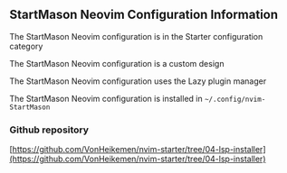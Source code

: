 ## StartMason Neovim Configuration Information

The StartMason Neovim configuration is in the Starter configuration category

The StartMason Neovim configuration is a custom design

The StartMason Neovim configuration uses the Lazy plugin manager

The StartMason Neovim configuration is installed in `~/.config/nvim-StartMason`

### Github repository

[https://github.com/VonHeikemen/nvim-starter/tree/04-lsp-installer](https://github.com/VonHeikemen/nvim-starter/tree/04-lsp-installer)

